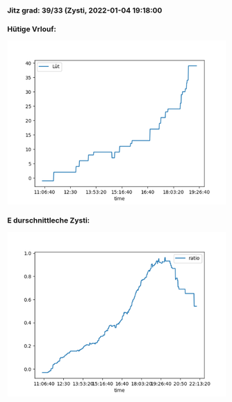 ### Jitz grad: 39/33 (Zysti, 2022-01-04 19:18:00

### Hütige Vrlouf:
![Graph](Today.png)

### E durschnittleche Zysti:
![Graph](Zysti.png)